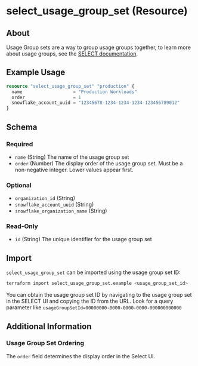 <!-- /docs/ is auto generated from the provider schema, and the templates in /templates do not edit files in /docs directly. -->
# select_usage_group_set (Resource)



## About
Usage Group sets are a way to group usage groups together, to learn more about usage groups, see the [SELECT documentation](https://select.dev/docs/reference/using-select/usage-groups).

## Example Usage

```terraform
resource "select_usage_group_set" "production" {
  name                   = "Production Workloads"
  order                  = 1
  snowflake_account_uuid = "12345678-1234-1234-1234-123456789012"
}
```

<!-- schema generated by tfplugindocs -->
## Schema

### Required

- `name` (String) The name of the usage group set
- `order` (Number) The display order of the usage group set. Must be a non-negative integer. Lower values appear first.

### Optional

- `organization_id` (String)
- `snowflake_account_uuid` (String)
- `snowflake_organization_name` (String)

### Read-Only

- `id` (String) The unique identifier for the usage group set

## Import

`select_usage_group_set` can be imported using the usage group set ID:

```bash
terraform import select_usage_group_set.example <usage_group_set_id>
```

You can obtain the usage group set ID by navigating to the usage group set in the SELECT UI and copying the ID from the URL. Look for a query parameter like `usageGroupSetId=00000000-0000-0000-0000-000000000000`

## Additional Information

### Usage Group Set Ordering

The `order` field determines the display order in the Select UI.
